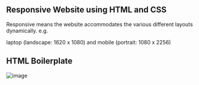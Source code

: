 ## Responsive Website using HTML and CSS

Responsive means the website accommodates the various different layouts dynamically. e.g.

laptop (landscape: 1620 x 1080) and mobile (portrait: 1080 x 2256)


## HTML Boilerplate
![image](https://github.com/Erkesto/practice/assets/62474995/2d4c3ffa-3493-4aa3-9650-d0698358a3f6)
